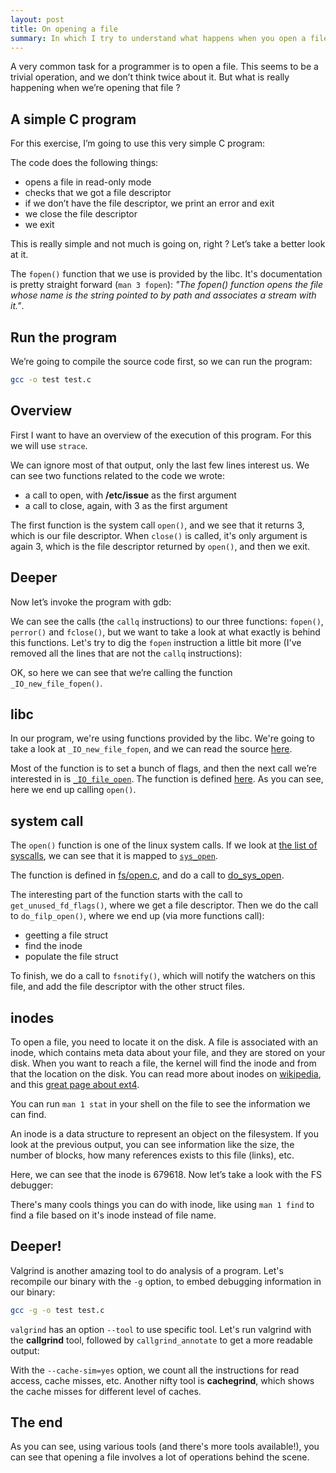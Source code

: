 ```yaml
---
layout: post
title: On opening a file
summary: In which I try to understand what happens when you open a file
---
```


A very common task for a programmer is to open a file. This seems to be a trivial operation, and we don’t think twice about it. But what is really happening when we’re opening that file ?

## A simple C program

For this exercise, I’m going to use this very simple C program:

<script src="https://gist.github.com/franckcuny/d208c34a0b8397f3e4ca.js"></script>

The code does the following things:

* opens a file in read-only mode
* checks that we got a file descriptor
* if we don’t have the file descriptor, we print an error and exit
* we close the file descriptor
* we exit

This is really simple and not much is going on, right ? Let’s take a better look at it.

The `fopen()` function that we use is provided by the libc. It's documentation is pretty straight forward (`man 3 fopen`): *"The fopen() function opens the file whose name is the string pointed to by path and associates a stream with it."*.

## Run the program

We’re going to compile the source code first, so we can run the program:

```bash
gcc -o test test.c
```

## Overview

First I want to have an overview of the execution of this program. For this we will use `strace`.

<script src="https://gist.github.com/franckcuny/7b9b9ab4fdccab364674.js"></script>

We can ignore most of that output, only the last few lines interest us. We can see two functions related to the code we wrote:

* a call to open, with **/etc/issue** as the first argument
* a call to close, again, with 3 as the first argument

The first function is the system call `open()`, and we see that it returns 3, which is our file descriptor. When `close()` is called, it's only argument is again 3, which is the file descriptor returned by `open()`, and then we exit.

## Deeper

Now let’s invoke the program with gdb:

<script src="https://gist.github.com/franckcuny/5ab16ac3a075200aafa1.js"></script>

We can see the calls (the `callq` instructions) to our three functions: `fopen()`, `perror()` and `fclose()`, but we want to take a look at what exactly is behind this functions. Let's try to dig the `fopen` instruction a little bit more (I've removed all the lines that are not the `callq` instructions):

<script src="https://gist.github.com/franckcuny/1d7883696306611e9bd3.js"></script>

OK, so here we can see that we’re calling the function `_IO_new_file_fopen()`.

## libc

In our program, we're using functions provided by the libc. We're going to take a look at `_IO_new_file_fopen`, and we can read the source [here](http://fxr.watson.org/fxr/source/libio/fileops.c?v=GLIBC27#L252).

Most of the function is to set a bunch of flags, and then the next call we’re interested in is [`_IO_file_open`](http://fxr.watson.org/fxr/source/libio/fileops.c?v=GLIBC27#L335). The function is defined [here](http://fxr.watson.org/fxr/source/libio/fileops.c?v=GLIBC27#L217). As you can see, here we end up calling `open()`.

## system call

The `open()` function is one of the linux system calls. If we look at [the list of syscalls](http://lxr.free-electrons.com/source/include/linux/syscalls.h), we can see that it is mapped to [`sys_open`](http://lxr.free-electrons.com/source/include/linux/syscalls.h#L512).

The function is defined in [fs/open.c](http://lxr.free-electrons.com/source/fs/open.c#L992), and do a call to [do_sys_open](http://lxr.free-electrons.com/source/fs/open.c#L964).

The interesting part of the function starts with the call to `get_unused_fd_flags()`, where we get a file descriptor. Then we do the call to `do_filp_open()`, where we end up (via more functions call):

* geetting a file struct
* find the inode
* populate the file struct

To finish, we do a call to `fsnotify()`, which will notify the watchers on this file, and add the file descriptor with the other struct files.

## inodes

To open a file, you need to locate it on the disk. A file is associated with an inode, which contains meta data about your file, and they are stored on your disk. When you want to reach a file, the kernel will find the inode and from that the location on the disk. You can read more about inodes on [wikipedia](https://en.wikipedia.org/wiki/Inode), and this [great page about ext4](https://ext4.wiki.kernel.org/index.php/Ext4_Disk_Layout).

You can run `man 1 stat` in your shell on the file to see the information we can find.

<script src="https://gist.github.com/franckcuny/0104bdea0e515f809ad4.js"></script>

An inode is a data structure to represent an object on the filesystem.  If you look at the previous output, you can see information like the size, the number of blocks, how many references exists to this file (links), etc.

Here, we can see that the inode is 679618. Now let’s take a look with the FS debugger:

<script src="https://gist.github.com/franckcuny/016e6fc5be47a1fd4b4b.js"></script>

There's many cools things you can do with inode, like using `man 1 find` to find a file based on it's inode instead of file name.

## Deeper!

Valgrind is another amazing tool to do analysis of a program. Let's recompile our binary with the `-g` option, to embed debugging information in our binary:

```bash
gcc -g -o test test.c
```

`valgrind` has an option `--tool` to use specific tool. Let's run valgrind with the **callgrind** tool, followed by `callgrind_annotate` to get a more readable output:

<script src="https://gist.github.com/franckcuny/313fb41e150dfb28a2f7.js"></script>

With the `--cache-sim=yes` option, we count all the instructions for read access, cache misses, etc. Another nifty tool is **cachegrind**, which shows the cache misses for different level of caches.

<script src="https://gist.github.com/franckcuny/71c1ae266b26aa8bf6e1.js"></script>

## The end

As you can see, using various tools (and there's more tools available!), you can see that opening a file involves a lot of operations behind the scene.
